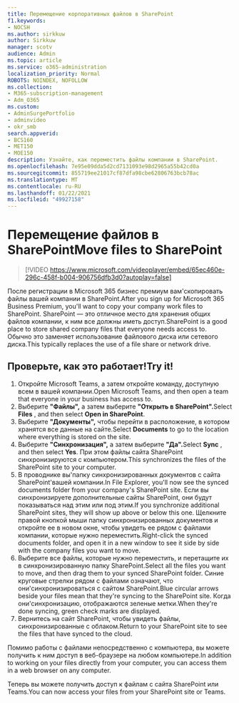 ```yaml
---
title: Перемещение корпоративных файлов в SharePoint
f1.keywords:
- NOCSH
ms.author: sirkkuw
author: Sirkkuw
manager: scotv
audience: Admin
ms.topic: article
ms.service: o365-administration
localization_priority: Normal
ROBOTS: NOINDEX, NOFOLLOW
ms.collection:
- M365-subscription-management
- Adm_O365
ms.custom:
- AdminSurgePortfolio
- adminvideo
- okr_smb
search.appverid:
- BCS160
- MET150
- MOE150
description: Узнайте, как переместить файлы компании в SharePoint.
ms.openlocfilehash: 7e95e09dda5d2cd7131093e98d2965a55b42cd0a
ms.sourcegitcommit: 855719ee21017cf87dfa98cbe62806763bcb78ac
ms.translationtype: MT
ms.contentlocale: ru-RU
ms.lasthandoff: 01/22/2021
ms.locfileid: "49927158"
---
```

# <a name="move-files-to-sharepoint"></a><span data-ttu-id="ab411-103">Перемещение файлов в SharePoint</span><span class="sxs-lookup"><span data-stu-id="ab411-103">Move files to SharePoint</span></span>

> [!VIDEO https://www.microsoft.com/videoplayer/embed/65ec460e-296c-458f-b004-906756dfb3d0?autoplay=false]

<span data-ttu-id="ab411-104">После регистрации в Microsoft 365 бизнес премиум вам&#39;скопировать файлы вашей компании в SharePoint.</span><span class="sxs-lookup"><span data-stu-id="ab411-104">After you sign up for Microsoft 365 Business Premium, you&#39;ll want to copy your company work files to SharePoint.</span></span> <span data-ttu-id="ab411-105">SharePoint — это отличное место для хранения общих файлов компании, к ним все должны иметь доступ.</span><span class="sxs-lookup"><span data-stu-id="ab411-105">SharePoint is a good place to store shared company files that everyone needs access to.</span></span> <span data-ttu-id="ab411-106">Обычно это заменяет использование файлового диска или сетевого диска.</span><span class="sxs-lookup"><span data-stu-id="ab411-106">This typically replaces the use of a file share or network drive.</span></span>

## <a name="try-it"></a><span data-ttu-id="ab411-107">Проверьте, как это работает!</span><span class="sxs-lookup"><span data-stu-id="ab411-107">Try it!</span></span>

1. <span data-ttu-id="ab411-108">Откройте Microsoft Teams, а затем откройте команду, доступную всем в вашей компании.</span><span class="sxs-lookup"><span data-stu-id="ab411-108">Open Microsoft Teams, and then open a team that everyone in your business has access to.</span></span>
2. <span data-ttu-id="ab411-109">Выберите **"Файлы",** а затем выберите **"Открыть в SharePoint".**</span><span class="sxs-lookup"><span data-stu-id="ab411-109">Select  **Files** , and then select  **Open in SharePoint**.</span></span>
3. <span data-ttu-id="ab411-110">Выберите  **"Документы",** чтобы перейти в расположение, в котором хранятся все данные на сайте.</span><span class="sxs-lookup"><span data-stu-id="ab411-110">Select  **Documents** to go to the location where everything is stored on the site.</span></span>
4. <span data-ttu-id="ab411-111">Выберите **"Синхронизация",** а затем выберите **"Да".**</span><span class="sxs-lookup"><span data-stu-id="ab411-111">Select  **Sync** , and then select  **Yes**.</span></span> <span data-ttu-id="ab411-112">При этом файлы сайта SharePoint синхронизируются с компьютером.</span><span class="sxs-lookup"><span data-stu-id="ab411-112">This synchronizes the files of the SharePoint site to your computer.</span></span>
5. <span data-ttu-id="ab411-113">В проводнике вы&#39;папку синхронизированных документов с сайта SharePoint&#39;вашей компании.</span><span class="sxs-lookup"><span data-stu-id="ab411-113">In File Explorer, you&#39;ll now see the synced documents folder from your company&#39;s SharePoint site.</span></span> <span data-ttu-id="ab411-114">Если вы синхронизируете дополнительные сайты SharePoint, они будут показываться над этим или под этим.</span><span class="sxs-lookup"><span data-stu-id="ab411-114">If you synchronize additional SharePoint sites, they will show up above or below this one.</span></span> <span data-ttu-id="ab411-115">Щелкните правой кнопкой мыши папку синхронизированных документов и откройте ее в новом окне, чтобы увидеть ее рядом с файлами компании, которые нужно переместить.</span><span class="sxs-lookup"><span data-stu-id="ab411-115">Right-click the synced documents folder, and open it in a new window to see it side by side with the company files you want to move.</span></span>
6. <span data-ttu-id="ab411-116">Выберите все файлы, которые нужно переместить, и перетащите их в синхронизированную папку SharePoint.</span><span class="sxs-lookup"><span data-stu-id="ab411-116">Select all the files you want to move, and then drag them to your synced SharePoint folder.</span></span> <span data-ttu-id="ab411-117">Синие круговые стрелки рядом с файлами означают, что они&#39;синхронизироваться с сайтом SharePoint.</span><span class="sxs-lookup"><span data-stu-id="ab411-117">Blue circular arrows beside your files mean that they&#39;re syncing to the SharePoint site.</span></span> <span data-ttu-id="ab411-118">Когда они&#39;синхронизацию, отображаются зеленые метки.</span><span class="sxs-lookup"><span data-stu-id="ab411-118">When they&#39;re done syncing, green check marks are displayed.</span></span>
7. <span data-ttu-id="ab411-119">Вернитесь на сайт SharePoint, чтобы увидеть файлы, синхронизированные с облаком.</span><span class="sxs-lookup"><span data-stu-id="ab411-119">Return to your SharePoint site to see the files that have synced to the cloud.</span></span>

<span data-ttu-id="ab411-120">Помимо работы с файлами непосредственно с компьютера, вы можете получить к ним доступ в веб-браузере на любом компьютере.</span><span class="sxs-lookup"><span data-stu-id="ab411-120">In addition to working on your files directly from your computer, you can access them in a web browser on any computer.</span></span>

<span data-ttu-id="ab411-121">Теперь вы можете получить доступ к файлам с сайта SharePoint или Teams.</span><span class="sxs-lookup"><span data-stu-id="ab411-121">You can now access your files from your SharePoint site or Teams.</span></span>